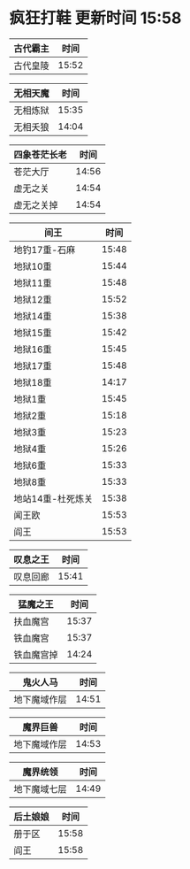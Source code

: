 # 疯狂打鞋 更新时间 15:58

| 古代霸主   | 时间    |
|--------|-------|
| 古代皇陵 | 15:52 |

| 无相天魔   | 时间    |
|--------|-------|
| 无相炼狱 | 15:35 |
| 无相夭狼 | 14:04 |

| 四象苍茫长老   | 时间    |
|--------|-------|
| 苍茫大厅 | 14:56 |
| 虚无之关 | 14:54 |
| 虚无之关掉 | 14:54 |

| 间王   | 时间    |
|--------|-------|
| 地钓17重-石麻 | 15:48 |
| 地狱10重 | 15:44 |
| 地狱11重 | 15:48 |
| 地狱12重 | 15:52 |
| 地狱14重 | 15:38 |
| 地狱15重 | 15:42 |
| 地狱16重 | 15:45 |
| 地狱17重 | 15:48 |
| 地狱18重 | 14:17 |
| 地狱1重 | 15:45 |
| 地狱2重 | 15:18 |
| 地狱3重 | 15:23 |
| 地狱4重 | 15:26 |
| 地狱6重 | 15:33 |
| 地狱8重 | 15:33 |
| 地站14重-杜死炼关 | 15:38 |
| 闻王欧 | 15:53 |
| 阎王 | 15:53 |

| 叹息之王   | 时间    |
|--------|-------|
| 叹息回廊 | 15:41 |

| 猛魔之王   | 时间    |
|--------|-------|
| 扶血魔宫 | 15:37 |
| 铁血魔宫 | 15:37 |
| 铁血魔宫掉 | 14:24 |

| 鬼火人马   | 时间    |
|--------|-------|
| 地下魔域作层 | 14:51 |

| 魔界巨兽   | 时间    |
|--------|-------|
| 地下魔域作层 | 14:53 |

| 魔界统领   | 时间    |
|--------|-------|
| 地下魔域七层 | 14:49 |

| 后土娘娘   | 时间    |
|--------|-------|
| 册于区 | 15:58 |
| 阎王 | 15:58 |